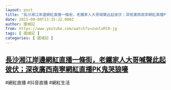 ```yaml
---
layout: post
title: "長沙湘江岸邊網紅直播一條街，老鐵家人大哥喊聲此起彼伏；深夜廣西南寧網紅直播PK鬼哭狼嚎"
date: 2021-09-08T13:35:22.000Z
author: 圍城記
from: https://www.youtube.com/watch?v=zunlxRt8-jg
tags: [ 圍城記 ]
categories: [ 圍城記 ]
---
```

<!--1631108122000-->
[長沙湘江岸邊網紅直播一條街，老鐵家人大哥喊聲此起彼伏；深夜廣西南寧網紅直播PK鬼哭狼嚎](https://www.youtube.com/watch?v=zunlxRt8-jg)
------

<div>
#網紅直播 #抖音直播 #網紅生活
</div>
